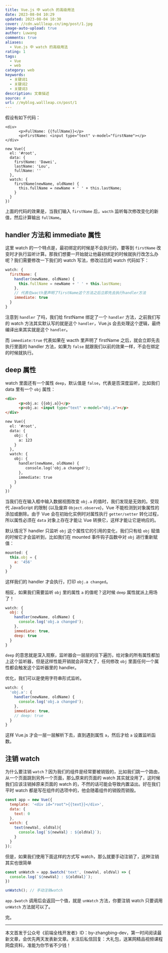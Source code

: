```yaml
---
title: Vue.js 中 watch 的高级用法
date: 2023-08-04 10:29
updated: 2023-08-04 10:30
cover: //cdn.wallleap.cn/img/post/1.jpg
image-auto-upload: true
author: Luwang
comments: true
aliases:
  - Vue.js 中 watch 的高级用法
rating: 1
tags:
  - Vue
  - web
category: web
keywords:
  - 关键词1
  - 关键词2
  - 关键词3
description: 文章描述
source: #
url: //myblog.wallleap.cn/post/1
---
```


假设有如下代码：

```vue
<div>
      <p>FullName: {{fullName}}</p>
      <p>FirstName: <input type="text" v-model="firstName"></p>
</div>

new Vue({
  el: '#root',
  data: {
    firstName: 'Dawei',
    lastName: 'Lou',
    fullName: ''
  },
  watch: {
    firstName(newName, oldName) {
      this.fullName = newName + ' ' + this.lastName;
    }
  } 
})
```

上面的代码的效果是，当我们输入 `firstName` 后，`wacth` 监听每次修改变化的新值，然后计算输出 `fullName`。

## handler 方法和 immediate 属性

这里 watch 的一个特点是，最初绑定的时候是不会执行的，要等到 `firstName` 改变时才执行监听计算。那我们想要一开始就让他最初绑定的时候就执行改怎么办呢？我们需要修改一下我们的 watch 写法，修改过后的 watch 代码如下：

```js
watch: {
  firstName: {
    handler(newName, oldName) {
      this.fullName = newName + ' ' + this.lastName;
    },
    // 代表在wacth里声明了firstName这个方法之后立即先去执行handler方法
    immediate: true
  }
}
```

注意到 `handler` 了吗，我们给 firstName 绑定了一个 `handler` 方法，之前我们写的 watch 方法其实默认写的就是这个 `handler`，Vue.js 会去处理这个逻辑，最终编译出来其实就是这个 `handler`。

而 `immediate:true` 代表如果在 wacth 里声明了 firstName 之后，就会立即先去执行里面的 handler 方法，如果为 `false` 就跟我们以前的效果一样，不会在绑定的时候就执行。

## deep 属性

watch 里面还有一个属性 `deep`，默认值是 `false`，代表是否深度监听，比如我们 data 里有一个 `obj` 属性：

```html
<div>
      <p>obj.a: {{obj.a}}</p>
      <p>obj.a: <input type="text" v-model="obj.a"></p>
</div>

new Vue({
  el: '#root',
  data: {
    obj: {
      a: 123
    }
  },
  watch: {
    obj: {
      handler(newName, oldName) {
         console.log('obj.a changed');
      },
      immediate: true
    }
  } 
})
```

当我们在在输入框中输入数据视图改变 `obj.a` 的值时，我们发现是无效的。受现代 JavaScript 的限制 (以及废弃 `Object.observe`)，Vue 不能检测到对象属性的添加或删除。由于 Vue 会在初始化实例时对属性执行 `getter/setter` 转化过程，所以属性必须在 `data` 对象上存在才能让 Vue 转换它，这样才能让它是响应的。

默认情况下 handler 只监听 `obj` 这个属性它的引用的变化，我们只有给 `obj` 赋值的时候它才会监听到，比如我们在 mounted 事件钩子函数中对 `obj` 进行重新赋值：

```js
mounted: {
  this.obj = {
    a: '456'
  }
}
```

这样我们的 handler 才会执行，打印 `obj.a changed`。

相反，如果我们需要监听 `obj` 里的属性 `a` 的值呢？这时候 `deep` 属性就派上用场了！

```js
watch: {
  obj: {
    handler(newName, oldName) {
      console.log('obj.a changed');
    },
    immediate: true,
    deep: true
  }
} 
```

`deep` 的意思就是深入观察，监听器会一层层的往下遍历，给对象的所有属性都加上这个监听器，但是这样性能开销就会非常大了，任何修改 `obj` 里面任何一个属性都会触发这个监听器里的 handler。

优化，我们可以是使用字符串形式监听。

```js
watch: {
  'obj.a': {
    handler(newName, oldName) {
      console.log('obj.a changed');
    },
    immediate: true,
    // deep: true
  }
} 
```

这样 Vue.js 才会一层一层解析下去，直到遇到属性 `a`，然后才给 `a` 设置监听函数。

## 注销 watch

为什么要注销 `watch`？因为我们的组件是经常要被销毁的，比如我们跳一个路由，从一个页面跳到另外一个页面，那么原来的页面的 watch 其实就没用了，这时候我们应该注销掉原来页面的 watch 的，不然的话可能会导致内置溢出。好在我们平时 watch 都是写在组件的选项中的，他会随着组件的销毁而销毁。

```js
const app = new Vue({
  template: '<div id="root">{{text}}</div>',
  data: {
    text: 0
  },
  watch: {
    text(newVal, oldVal){
      console.log(`${newVal} : ${oldVal}`);
    }
  }
});
```

但是，如果我们使用下面这样的方式写 watch，那么就要手动注销了，这种注销其实也很简单

```js
const unWatch = app.$watch('text', (newVal, oldVal) => {
  console.log(`${newVal} : ${oldVal}`);
})

unWatch(); // 手动注销watch
```

`app.$watch` 调用后会返回一个值，就是 `unWatch` 方法，你要注销 watch 只要调用 `unWatch` 方法就可以了。

完。

___

本文首发于公众号《前端全栈开发者》ID：by-zhangbing-dev，第一时间阅读最新文章，会优先两天发表新文章。关注后私信回复：大礼包，送某网精品视频课程网盘资料，准能为你节省不少钱！
